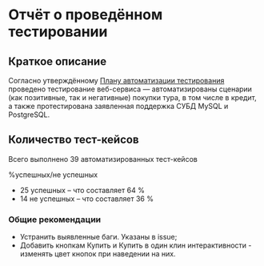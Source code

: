 #  Отчёт о проведённом тестировании

## Краткое описание
Согласно утверждённому [Плану автоматизации тестирования](https://github.com//Documentation/Plan.md) проведено тестирование веб-сервиса — автоматизированы сценарии (как позитивные, так и негативные) покупки тура, в том числе в кредит, а также протестирована заявленная поддержка СУБД MySQL и PostgreSQL.

## Количество тест-кейсов
Всего выполнено 39 автоматизированных тест-кейсов

%успешных/не успешных
* 25 успешных – что составляет 64 %
* 14 не успешных – что составляет 36 %

### Общие рекомендации
* Устранить выявленные баги. Указаны в issue;
* Добавить кнопкам Купить и Купить в один клин интерактивности - изменять цвет кнопок при наведении на них.

